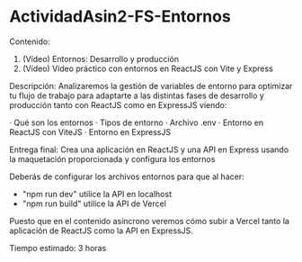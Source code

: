# ActividadAsin2-FS-Entornos

Contenido:
1. (Vídeo) Entornos: Desarrollo y producción
2. (Vídeo) Vídeo práctico con entornos en ReactJS con Vite y Express

Descripción:
Analizaremos la gestión de variables de entorno para optimizar tu flujo de trabajo para adaptarte a las distintas fases de desarrollo y producción tanto con ReactJS como en ExpressJS viendo:

· Qué son los entornos
· Tipos de entorno
· Archivo .env
· Entorno en ReactJS con ViteJS
· Entorno en ExpressJS 

Entrega final:
Crea una aplicación en ReactJS y una API en Express usando la maquetación proporcionada y configura los entornos

Deberás de configurar los archivos entornos para que al hacer:
- "npm run dev" utilice la API en localhost 
- "npm run build" utilice la API de Vercel 

Puesto que en el contenido asíncrono veremos cómo subir a Vercel tanto la aplicación de ReactJS como la API en ExpressJS.

Tiempo estimado: 3 horas